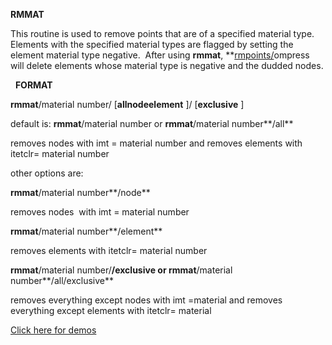  **RMMAT**

  This routine is used to remove points that are of a specified
  material type.  Elements with the specified material types are
  flagged by setting the element material type negative.  After using
  **rmmat**, **[rmpoints/](RMPOINT.md)ompress will delete
  elements whose material type is negative and the dudded nodes.

   **FORMAT**

  **rmmat**/material
  number/
[**allnodeelement**
]/
[**exclusive**
]

  default is: **rmmat**/material number or **rmmat**/material
  number**/all**

  removes nodes with imt = material number and removes elements with
  itetclr= material number
 
  other options are:
 
  **rmmat**/material number**/node**

  removes nodes  with imt = material number
 
  **rmmat**/material number**/element**

  removes elements with itetclr= material number
 
  **rmmat**/material number/**/exclusive or rmmat**/material
  number**/all/exclusive**

  removes everything except nodes with imt =material and removes
  everything except elements with itetclr= material


 [Click here for demos](../demos/main_rmmat.md)

 
